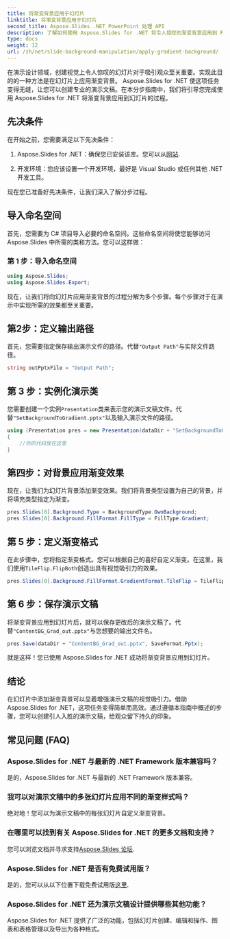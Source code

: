 ```yaml
---
title: 将渐变背景应用于幻灯片
linktitle: 将渐变背景应用于幻灯片
second_title: Aspose.Slides .NET PowerPoint 处理 API
description: 了解如何使用 Aspose.Slides for .NET 将令人惊叹的渐变背景应用到 PowerPoint 幻灯片。提升您的演示！
type: docs
weight: 12
url: /zh/net/slide-background-manipulation/apply-gradient-background/
---
```


在演示设计领域，创建视觉上令人惊叹的幻灯片对于吸引观众至关重要。实现此目的的一种方法是在幻灯片上应用渐变背景。 Aspose.Slides for .NET 使这项任务变得无缝，让您可以创建专业的演示文稿。在本分步指南中，我们将引导您完成使用 Aspose.Slides for .NET 将渐变背景应用到幻灯片的过程。

## 先决条件

在开始之前，您需要满足以下先决条件：

1.  Aspose.Slides for .NET：确保您已安装该库。您可以从[网站](https://releases.aspose.com/slides/net/).

2. 开发环境：您应该设置一个开发环境，最好是 Visual Studio 或任何其他 .NET 开发工具。

现在您已准备好先决条件，让我们深入了解分步过程。

## 导入命名空间

首先，您需要为 C# 项目导入必要的命名空间。这些命名空间将使您能够访问 Aspose.Slides 中所需的类和方法。您可以这样做：

### 第 1 步：导入命名空间

```csharp
using Aspose.Slides;
using Aspose.Slides.Export;
```

现在，让我们将向幻灯片应用渐变背景的过程分解为多个步骤。每个步骤对于在演示中实现所需的效果都至关重要。

## 第2步：定义输出路径

首先，您需要指定保存输出演示文件的路径。代替`"Output Path"`与实际文件路径。

```csharp
string outPptxFile = "Output Path";
```

## 第 3 步：实例化演示类

您需要创建一个实例`Presentation`类来表示您的演示文稿文件。代替`"SetBackgroundToGradient.pptx"`以及输入演示文件的路径。

```csharp
using (Presentation pres = new Presentation(dataDir + "SetBackgroundToGradient.pptx"))
{
    //你的代码放在这里
}
```

## 第四步：对背景应用渐变效果

现在，让我们为幻灯片背景添加渐变效果。我们将背景类型设置为自己的背景，并将填充类型指定为渐变。

```csharp
pres.Slides[0].Background.Type = BackgroundType.OwnBackground;
pres.Slides[0].Background.FillFormat.FillType = FillType.Gradient;
```

## 第 5 步：定义渐变格式

在此步骤中，您将指定渐变格式。您可以根据自己的喜好自定义渐变。在这里，我们使用`TileFlip.FlipBoth`创造出具有视觉吸引力的效果。

```csharp
pres.Slides[0].Background.FillFormat.GradientFormat.TileFlip = TileFlip.FlipBoth;
```

## 第 6 步：保存演示文稿

将渐变背景应用到幻灯片后，就可以保存更改后的演示文稿了。代替`"ContentBG_Grad_out.pptx"`与您想要的输出文件名。

```csharp
pres.Save(dataDir + "ContentBG_Grad_out.pptx", SaveFormat.Pptx);
```

就是这样！您已使用 Aspose.Slides for .NET 成功将渐变背景应用到幻灯片。

## 结论

在幻灯片中添加渐变背景可以显着增强演示文稿的视觉吸引力。借助 Aspose.Slides for .NET，这项任务变得简单而高效。通过遵循本指南中概述的步骤，您可以创建引人入胜的演示文稿，给观众留下持久的印象。

## 常见问题 (FAQ)

### Aspose.Slides for .NET 与最新的 .NET Framework 版本兼容吗？
是的，Aspose.Slides for .NET 与最新的 .NET Framework 版本兼容。

### 我可以对演示文稿中的多张幻灯片应用不同的渐变样式吗？
绝对地！您可以为演示文稿中的每张幻灯片自定义渐变背景。

### 在哪里可以找到有关 Aspose.Slides for .NET 的更多文档和支持？
您可以浏览文档并寻求支持[Aspose.Slides 论坛](https://forum.aspose.com/).

### Aspose.Slides for .NET 是否有免费试用版？
是的，您可以从以下位置下载免费试用版[这里](https://releases.aspose.com/).

### Aspose.Slides for .NET 还为演示文稿设计提供哪些其他功能？
Aspose.Slides for .NET 提供了广泛的功能，包括幻灯片创建、编辑和操作、图表和表格管理以及导出为各种格式。
